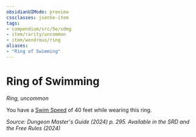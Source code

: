 ```yaml
---
obsidianUIMode: preview
cssclasses: json5e-item
tags:
- compendium/src/5e/xdmg
- item/rarity/uncommon
- item/wondrous/ring
aliases: 
- "Ring of Swimming"
---
```

# Ring of Swimming
*Ring, uncommon*  



You have a [Swim Speed](/3-Mechanics/CLI/variant-rules/swim-speed-xphb.md) of 40 feet while wearing this ring.

*Source: Dungeon Master's Guide (2024) p. 295. Available in the <span title='Systems Reference Document (5.2)'>SRD</span> and the Free Rules (2024)*
